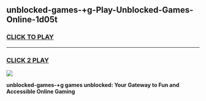 
## unblocked-games-+g-Play-Unblocked-Games-Online-1d05t
<h3>
<a href="https://premium76.site?title=unblocked-games-+g&ref=25A">CLICK TO PLAY</a></h3>
<hr>

<h3>
<a href="https://premium76.site?title=unblocked-games-+g&ref=25A">CLICK 2 PLAY</a>
  
</h3>

<a href="https://premium76.site?title=unblocked-games-+g&ref=25A"><img src="https://clearcache.store/games.png"></a>


**unblocked-games-+g games unblocked: Your Gateway to Fun and Accessible Online Gaming**
